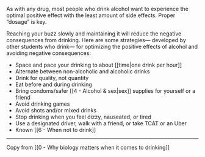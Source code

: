 As with any drug, most people who drink alcohol want to experience the optimal positive effect with the least amount of side effects. Proper “dosage” is key.

Reaching your buzz slowly and maintaining it will reduce the negative consequences from drinking. Here are some strategies— developed by other students who drink— for optimizing the positive effects of alcohol and avoiding negative consequences:

- Space and pace your drinking to about [[time|one drink per hour]]
- Alternate between non-alcoholic and alcoholic drinks
- Drink for quality, not quantity
- Eat before and during drinking
- Bring condoms/safer [[4 - Alcohol & sex|sex]] supplies for yourself or a friend
- Avoid drinking games
- Avoid shots and/or mixed drinks
- Stop drinking when you feel dizzy, nauseated, or tired
- Use a designated driver, walk with a friend, or take TCAT or an Uber
- Known [[6 - When not to drink]]

---

Copy from [[0 - Why biology matters when it comes to drinking]]
